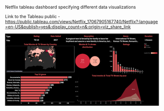 Netflix tableau dashboard specifying different data visualizations


Link to the Tableau public - https://public.tableau.com/views/Netflix_17067905167740/Netflix?:language=en-US&publish=yes&:display_count=n&:origin=viz_share_link

![alt text](https://github.com/shakti963/Tableau-/blob/main/Netflix.png)
